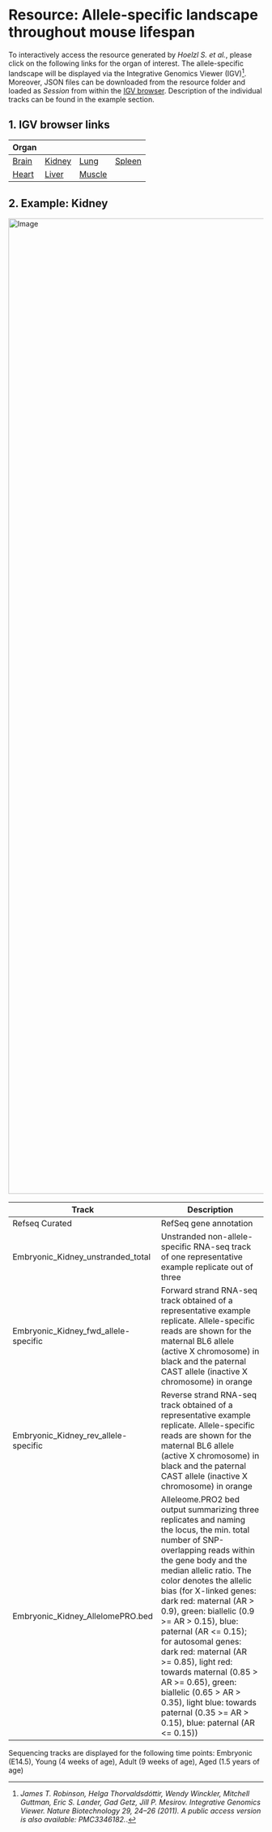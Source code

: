 # Resource: Allele-specific landscape throughout mouse lifespan
To interactively access the resource generated by *Hoelzl S. et al.*, please click on the following links for the organ of interest.
The allele-specific landscape will be displayed via the Integrative Genomics Viewer (IGV)[^1]. Moreover, JSON files can be downloaded from the resource folder and loaded as *Session* from within the [IGV browser](https://igv.org/app/). Description of the individual tracks can be found in the example section.


## 1. IGV browser links

| Organ      |       |      |      | 
| ------------- | ------------- | ------------- | ------------- |
|[Brain](https://tinyurl.com/dx76b8fp) | [Kidney](https://tinyurl.com/yccv8vy3) |[Lung](https://tinyurl.com/2pcpat2s) |[Spleen](https://tinyurl.com/3mrm88jy)|
|[Heart](https://tinyurl.com/3ntdccmr)|[Liver](https://tinyurl.com/2nbrzkbp) |[Muscle](https://tinyurl.com/3w94eeu5)| |


## 2. Example: Kidney

<img width="1922" alt="Image" src="https://github.com/user-attachments/assets/1ef9e341-e1ae-47ba-acc4-c24125c351a5" /><br/>


| Track      | Description   |
| ------------- | ------------- |
| Refseq Curated | RefSeq gene annotation |
| Embryonic_Kidney_unstranded_total| Unstranded non-allele-specific RNA-seq track of one representative example replicate out of three |
| Embryonic_Kidney_fwd_allele-specific | Forward strand RNA-seq track obtained of a representative example replicate. Allele-specific reads are shown for the maternal BL6 allele (active X chromosome) in black and the paternal CAST allele (inactive X chromosome) in orange |
| Embryonic_Kidney_rev_allele-specific | Reverse strand RNA-seq track obtained of a representative example replicate. Allele-specific reads are shown for the maternal BL6 allele (active X chromosome) in black and the paternal CAST allele (inactive X chromosome) in orange |
| Embryonic_Kidney_AllelomePRO.bed | Alleleome.PRO2 bed output summarizing three replicates and naming the locus, the min. total number of SNP-overlapping reads within the gene body and the median allelic ratio. The color denotes the allelic bias (for X-linked genes: dark red: maternal (AR > 0.9), green: biallelic (0.9 >= AR > 0.15), blue: paternal (AR <= 0.15); for autosomal genes: dark red: maternal (AR >= 0.85), light red: towards maternal (0.85 > AR >= 0.65), green: biallelic (0.65 > AR > 0.35), light blue: towards paternal (0.35 >= AR > 0.15), blue: paternal (AR <= 0.15)) |
Sequencing tracks are displayed for the following time points: Embryonic (E14.5), Young (4 weeks of age), Adult (9 weeks of age), Aged (1.5 years of age)


[^1]:*James T. Robinson, Helga Thorvaldsdóttir, Wendy Winckler, Mitchell Guttman, Eric S. Lander, Gad Getz, Jill P. Mesirov. Integrative Genomics Viewer. Nature Biotechnology 29, 24–26 (2011). A public access version is also available: PMC3346182.*.
